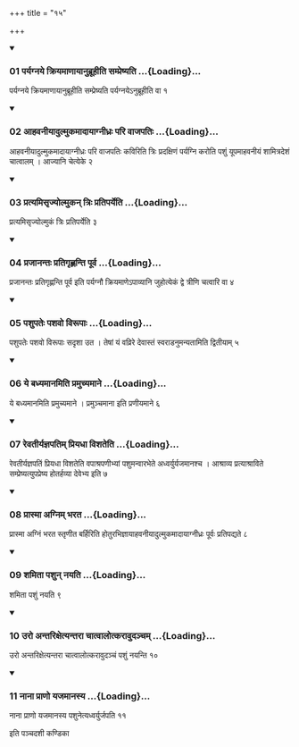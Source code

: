 +++
title = "१५"

+++

<div class="js_include" includetitle="true" newlevelforh1="3" unfilled="" url="/vedAH_yajuH/taittirIyam/sUtram/ApastambaH/shrautam/vishvAsa-prastutiH/07/15/01_paryagnaye_kriyamANAyAnubrUhIti_sampreShyati.md">
<details open><summary><h3>01 पर्यग्नये क्रियमाणायानुब्रूहीति सम्प्रेष्यति ...{Loading}...</h3></summary>

पर्यग्नये क्रियमाणायानुब्रूहीति सम्प्रेष्यति पर्यग्नयेऽनुब्रूहीति वा १
</details>
</div>


<div class="js_include" includetitle="true" newlevelforh1="3" unfilled="" url="/vedAH_yajuH/taittirIyam/sUtram/ApastambaH/shrautam/vishvAsa-prastutiH/07/15/02_AhavanIyAdulmukamAdAyAgnIdhraH_pari_vAjapatiH.md">
<details open><summary><h3>02 आहवनीयादुल्मुकमादायाग्नीध्रः परि वाजपतिः ...{Loading}...</h3></summary>

आहवनीयादुल्मुकमादायाग्नीध्रः परि वाजपतिः कविरिति त्रिः प्रदक्षिणं पर्यग्नि करोति पशुं यूपमाहवनीयं शामित्रदेशं चात्वालम् । आज्यानि चेत्येके २
</details>
</div>


<div class="js_include" includetitle="true" newlevelforh1="3" unfilled="" url="/vedAH_yajuH/taittirIyam/sUtram/ApastambaH/shrautam/vishvAsa-prastutiH/07/15/03_pratyamisRjyolmukan_triH_pratiparyeti.md">
<details open><summary><h3>03 प्रत्यमिसृज्योल्मुकन् त्रिः प्रतिपर्येति ...{Loading}...</h3></summary>

प्रत्यमिसृज्योल्मुकं त्रिः प्रतिपर्येति ३
</details>
</div>


<div class="js_include" includetitle="true" newlevelforh1="3" unfilled="" url="/vedAH_yajuH/taittirIyam/sUtram/ApastambaH/shrautam/vishvAsa-prastutiH/07/15/04_prajAnantaH_pratigRhNanti_pUrva.md">
<details open><summary><h3>04 प्रजानन्तः प्रतिगृह्णन्ति पूर्व ...{Loading}...</h3></summary>

प्रजानन्तः प्रतिगृह्णन्ति पूर्व इति पर्यग्नौ क्रियमाणेऽपाव्यानि जुहोत्येकं द्वे त्रीणि चत्वारि वा ४
</details>
</div>


<div class="js_include" includetitle="true" newlevelforh1="3" unfilled="" url="/vedAH_yajuH/taittirIyam/sUtram/ApastambaH/shrautam/vishvAsa-prastutiH/07/15/05_pashupateH_pashavo_virUpAH.md">
<details open><summary><h3>05 पशुपतेः पशवो विरूपाः ...{Loading}...</h3></summary>

पशुपतेः पशवो विरूपाः सदृशा उत । तेषां यं वव्रिरे देवास्तं स्वराडनुमन्यतामिति द्वितीयाम् ५
</details>
</div>


<div class="js_include" includetitle="true" newlevelforh1="3" unfilled="" url="/vedAH_yajuH/taittirIyam/sUtram/ApastambaH/shrautam/vishvAsa-prastutiH/07/15/06_ye_badhyamAnamiti_pramuchyamAne.md">
<details open><summary><h3>06 ये बध्यमानमिति प्रमुच्यमाने ...{Loading}...</h3></summary>

ये बध्यमानमिति प्रमुच्यमाने । प्रमुञ्चमाना इति प्रणीयमाने ६
</details>
</div>


<div class="js_include" includetitle="true" newlevelforh1="3" unfilled="" url="/vedAH_yajuH/taittirIyam/sUtram/ApastambaH/shrautam/vishvAsa-prastutiH/07/15/07_revatIryajnapatim_priyadhA_vishateti.md">
<details open><summary><h3>07 रेवतीर्यज्ञपतिम् प्रियधा विशतेति ...{Loading}...</h3></summary>

रेवतीर्यज्ञपतिं प्रियधा विशतेति वपाश्रपणीभ्यां पशुमन्वारभेते अध्वर्युर्यजमानश्च । आश्राव्य प्रत्याश्राविते सम्प्रेष्यत्युपप्रेष्य होतर्हव्या देवेभ्य इति ७
</details>
</div>


<div class="js_include" includetitle="true" newlevelforh1="3" unfilled="" url="/vedAH_yajuH/taittirIyam/sUtram/ApastambaH/shrautam/vishvAsa-prastutiH/07/15/08_prAsmA_agnim_bharata.md">
<details open><summary><h3>08 प्रास्मा अग्निम् भरत ...{Loading}...</h3></summary>

प्रास्मा अग्निं भरत स्तृणीत बर्हिरिति होतुरभिज्ञायाहवनीयादुल्मुकमादायाग्नीध्रः पूर्वः प्रतिपद्यते ८
</details>
</div>


<div class="js_include" includetitle="true" newlevelforh1="3" unfilled="" url="/vedAH_yajuH/taittirIyam/sUtram/ApastambaH/shrautam/vishvAsa-prastutiH/07/15/09_shamitA_pashun_nayati.md">
<details open><summary><h3>09 शमिता पशुन् नयति ...{Loading}...</h3></summary>

शमिता पशुं नयति ९
</details>
</div>


<div class="js_include" includetitle="true" newlevelforh1="3" unfilled="" url="/vedAH_yajuH/taittirIyam/sUtram/ApastambaH/shrautam/vishvAsa-prastutiH/07/15/10_uro_antarixetyantarA_chAtvAlotkarAvudancham.md">
<details open><summary><h3>10 उरो अन्तरिक्षेत्यन्तरा चात्वालोत्करावुदञ्चम् ...{Loading}...</h3></summary>

उरो अन्तरिक्षेत्यन्तरा चात्वालोत्करावुदञ्चं पशुं नयन्ति १०
</details>
</div>


<div class="js_include" includetitle="true" newlevelforh1="3" unfilled="" url="/vedAH_yajuH/taittirIyam/sUtram/ApastambaH/shrautam/vishvAsa-prastutiH/07/15/11_nAnA_prANo_yajamAnasya.md">
<details open><summary><h3>11 नाना प्राणो यजमानस्य ...{Loading}...</h3></summary>

नाना प्राणो यजमानस्य पशुनेत्यध्वर्युर्जपति ११
</details>
</div>



  
इति पञ्चदशी कण्डिका 

